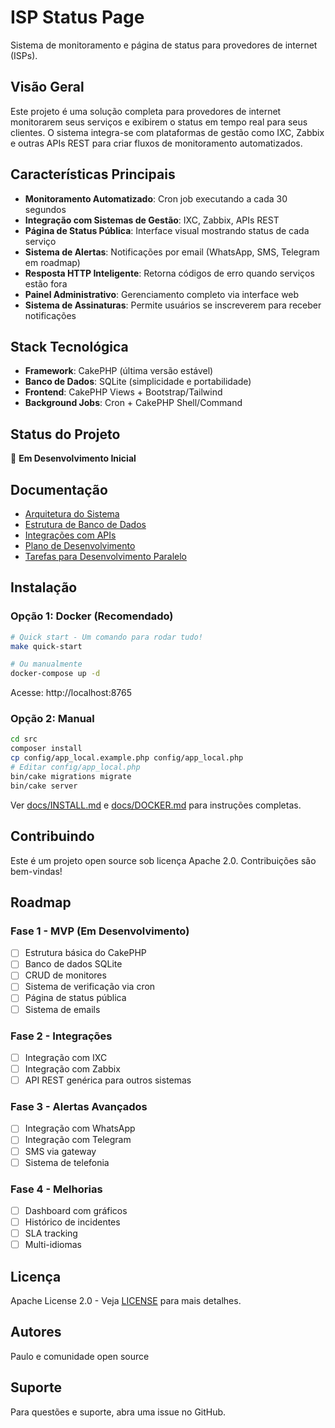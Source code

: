 # ISP Status Page

Sistema de monitoramento e página de status para provedores de internet (ISPs).

## Visão Geral

Este projeto é uma solução completa para provedores de internet monitorarem seus serviços e exibirem o status em tempo real para seus clientes. O sistema integra-se com plataformas de gestão como IXC, Zabbix e outras APIs REST para criar fluxos de monitoramento automatizados.

## Características Principais

- **Monitoramento Automatizado**: Cron job executando a cada 30 segundos
- **Integração com Sistemas de Gestão**: IXC, Zabbix, APIs REST
- **Página de Status Pública**: Interface visual mostrando status de cada serviço
- **Sistema de Alertas**: Notificações por email (WhatsApp, SMS, Telegram em roadmap)
- **Resposta HTTP Inteligente**: Retorna códigos de erro quando serviços estão fora
- **Painel Administrativo**: Gerenciamento completo via interface web
- **Sistema de Assinaturas**: Permite usuários se inscreverem para receber notificações

## Stack Tecnológica

- **Framework**: CakePHP (última versão estável)
- **Banco de Dados**: SQLite (simplicidade e portabilidade)
- **Frontend**: CakePHP Views + Bootstrap/Tailwind
- **Background Jobs**: Cron + CakePHP Shell/Command

## Status do Projeto

🚧 **Em Desenvolvimento Inicial**

## Documentação

- [Arquitetura do Sistema](docs/ARCHITECTURE.md)
- [Estrutura de Banco de Dados](docs/DATABASE.md)
- [Integrações com APIs](docs/API_INTEGRATIONS.md)
- [Plano de Desenvolvimento](docs/DEVELOPMENT_PLAN.md)
- [Tarefas para Desenvolvimento Paralelo](docs/TASKS.md)

## Instalação

### Opção 1: Docker (Recomendado)

```bash
# Quick start - Um comando para rodar tudo!
make quick-start

# Ou manualmente
docker-compose up -d
```

Acesse: http://localhost:8765

### Opção 2: Manual

```bash
cd src
composer install
cp config/app_local.example.php config/app_local.php
# Editar config/app_local.php
bin/cake migrations migrate
bin/cake server
```

Ver [docs/INSTALL.md](docs/INSTALL.md) e [docs/DOCKER.md](docs/DOCKER.md) para instruções completas.

## Contribuindo

Este é um projeto open source sob licença Apache 2.0. Contribuições são bem-vindas!

## Roadmap

### Fase 1 - MVP (Em Desenvolvimento)
- [ ] Estrutura básica do CakePHP
- [ ] Banco de dados SQLite
- [ ] CRUD de monitores
- [ ] Sistema de verificação via cron
- [ ] Página de status pública
- [ ] Sistema de emails

### Fase 2 - Integrações
- [ ] Integração com IXC
- [ ] Integração com Zabbix
- [ ] API REST genérica para outros sistemas

### Fase 3 - Alertas Avançados
- [ ] Integração com WhatsApp
- [ ] Integração com Telegram
- [ ] SMS via gateway
- [ ] Sistema de telefonia

### Fase 4 - Melhorias
- [ ] Dashboard com gráficos
- [ ] Histórico de incidentes
- [ ] SLA tracking
- [ ] Multi-idiomas

## Licença

Apache License 2.0 - Veja [LICENSE](LICENSE) para mais detalhes.

## Autores

Paulo e comunidade open source

## Suporte

Para questões e suporte, abra uma issue no GitHub.
